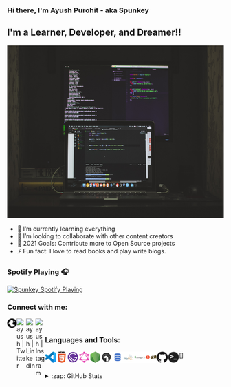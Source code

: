 ### Hi there, I'm Ayush Purohit - aka Spunkey

<!-- [![Website]()
[![Twitter Follow](https://img.shields.io/twitter/follow/codeSTACKr?color=1DA1F2&logo=twitter&style=for-the-badge)](https://twitter.com/intent/follow?original_referer=https%3A%2F%2Fgithub.com%2FcodeSTACKr&screen_name=Ayush) -->

## I'm a Learner,  Developer, and Dreamer!!

<img src="https://raw.githubusercontent.com/Ayush-mega-coder/Ayush-mega-coder/master/coding4.jpg" height="400" width="800">


- 🌱 I’m currently learning everything
- 👯 I’m looking to collaborate with other content creators
- 🥅 2021 Goals: Contribute more to Open Source projects
- ⚡ Fun fact: I love to read books and play write blogs.

### Spotify Playing 🎧

[<img src="https://now-playing-codestackr.vercel.app/api/spotify-playing" alt="Spunkey Spotify Playing" width="350" />](https://open.spotify.com/user/315lxkjkzmb2a3tscohormnsxwca)

### Connect with me:

[<img align="left" alt="ayush" width="22px" src="https://raw.githubusercontent.com/iconic/open-iconic/master/svg/globe.svg" />][website]
<!-- [<img align="left" alt="ayush" width="22px" src="https://cdn.jsdelivr.net/npm/simple-icons@v3/icons/youtube.svg" />][youtube] -->
[<img align="left" alt="ayush | Twitter" width="22px" src="https://cdn.jsdelivr.net/npm/simple-icons@v3/icons/twitter.svg" />][twitter]
[<img align="left" alt="ayush | LinkedIn" width="22px" src="https://cdn.jsdelivr.net/npm/simple-icons@v3/icons/linkedin.svg" />][linkedin]
[<img align="left" alt="ayush | Instagram" width="22px" src="https://cdn.jsdelivr.net/npm/simple-icons@v3/icons/instagram.svg" />][instagram]

<br />

### Languages and Tools:

[<img align="left" alt="Visual Studio Code" width="26px" src="https://raw.githubusercontent.com/github/explore/80688e429a7d4ef2fca1e82350fe8e3517d3494d/topics/visual-studio-code/visual-studio-code.png" />][webdevplaylist]
[<img align="left" alt="HTML5" width="26px" src="https://raw.githubusercontent.com/github/explore/80688e429a7d4ef2fca1e82350fe8e3517d3494d/topics/html/html.png" />][webdevplaylist]
<!-- [<img align="left" alt="CSS3" width="26px" src="https://raw.githubusercontent.com/github/explore/80688e429a7d4ef2fca1e82350fe8e3517d3494d/topics/css/css.png" />][cssplaylist] -->
<!-- [<img align="left" alt="Sass" width="26px" src="https://raw.githubusercontent.com/github/explore/80688e429a7d4ef2fca1e82350fe8e3517d3494d/topics/sass/sass.png" />][cssplaylist] -->
<!-- [<img align="left" alt="JavaScript" width="26px" src="https://raw.githubusercontent.com/github/explore/80688e429a7d4ef2fca1e82350fe8e3517d3494d/topics/javascript/javascript.png" />][jsplaylist] -->
<!-- [<img align="left" alt="React" width="26px" src="https://raw.githubusercontent.com/github/explore/80688e429a7d4ef2fca1e82350fe8e3517d3494d/topics/react/react.png" />][reactplaylist] -->
[<img align="left" alt="Gatsby" width="26px" src="https://raw.githubusercontent.com/github/explore/e94815998e4e0713912fed477a1f346ec04c3da2/topics/gatsby/gatsby.png" />][webdevplaylist]
[<img align="left" alt="GraphQL" width="26px" src="https://raw.githubusercontent.com/github/explore/80688e429a7d4ef2fca1e82350fe8e3517d3494d/topics/graphql/graphql.png" />][webdevplaylist]
[<img align="left" alt="Node.js" width="26px" src="https://raw.githubusercontent.com/github/explore/80688e429a7d4ef2fca1e82350fe8e3517d3494d/topics/nodejs/nodejs.png" />][webdevplaylist]
[<img align="left" alt="Deno" width="26px" src="https://raw.githubusercontent.com/github/explore/361e2821e2dea67711cde99c9c40ed357061cf27/topics/deno/deno.png" />][webdevplaylist]
[<img align="left" alt="SQL" width="26px" src="https://raw.githubusercontent.com/github/explore/80688e429a7d4ef2fca1e82350fe8e3517d3494d/topics/sql/sql.png" />][webdevplaylist]
[<img align="left" alt="MySQL" width="26px" src="https://raw.githubusercontent.com/github/explore/80688e429a7d4ef2fca1e82350fe8e3517d3494d/topics/mysql/mysql.png" />][webdevplaylist]
[<img align="left" alt="MongoDB" width="26px" src="https://raw.githubusercontent.com/github/explore/80688e429a7d4ef2fca1e82350fe8e3517d3494d/topics/mongodb/mongodb.png" />][webdevplaylist]
[<img align="left" alt="Git" width="26px" src="https://raw.githubusercontent.com/github/explore/80688e429a7d4ef2fca1e82350fe8e3517d3494d/topics/git/git.png" />]
[<img align="left" alt="GitHub" width="26px" src="https://raw.githubusercontent.com/github/explore/78df643247d429f6cc873026c0622819ad797942/topics/github/github.png" />][webdevplaylist]
[<img align="left" alt="Terminal" width="26px" src="https://raw.githubusercontent.com/github/explore/80688e429a7d4ef2fca1e82350fe8e3517d3494d/topics/terminal/terminal.png" />][webdevplaylist]

<br/> 

<details>
  <summary>:zap: GitHub Stats</summary>

  [![Ayush's GitHub stats](https://github-readme-stats.vercel.app/api?username=Ayush-mega-coder)](https://github.com/Ayush-mega-coder/github-readme-stats)


</details>

[website]: https://ayushpurohit.medium.com/lamda-googles-deep-dive-f19a4f14f7c6?source=your_stories_page----------------------------------------
<!-- [course]: " " -->
[twitter]: https://twitter.com/Ayushpu09646762
<!-- [youtube]: " "  -->
[instagram]: https://instagram.com/its_spunkey
[linkedin]: https://www.linkedin.com/in/ayush-purohit-6173bb160/
[webdevplaylist]: https://www.youtube.com/playlist?list=PLkwxH9e_vrAJ0WbEsFA9W3I1W-g_BTsbt
<!-- [jsplaylist]: https://www.youtube.com/playlist?list=PLkwxH9e_vrALRJKu7wfXby3MKeflhTu6B -->
